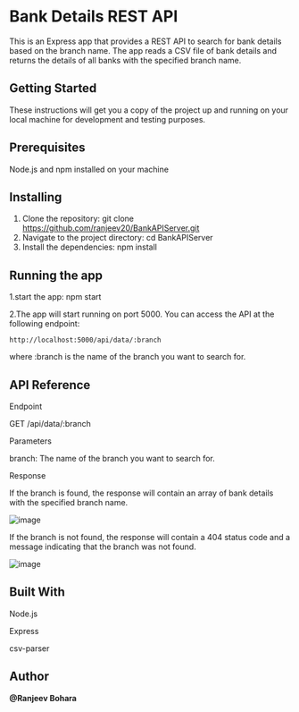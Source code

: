 # Bank Details REST API

This is an Express app that provides a REST API to search for bank details based on the branch name. The app reads a CSV file of bank details and returns the details of all banks with the specified branch name.

## Getting Started
These instructions will get you a copy of the project up and running on your local machine for development and testing purposes.

## Prerequisites
Node.js and npm installed on your machine

## Installing
1. Clone the repository: git clone https://github.com/ranjeev20/BankAPIServer.git
2. Navigate to the project directory:  cd BankAPIServer
3. Install the dependencies:  npm install
  

## Running the app
  1.start the app:
    npm start

  2.The app will start running on port 5000. 
   You can access the API at the following endpoint:
   
    http://localhost:5000/api/data/:branch
    
    
 where :branch is the name of the branch you want to search for.
  
## API Reference

 Endpoint
 
   GET /api/data/:branch
  
 Parameters
 
   branch: The name of the branch you want to search for.
   
   
 Response
 
  If the branch is found, the response will contain an array of bank details with the specified branch name.
  

![image](https://user-images.githubusercontent.com/91145878/216671871-03683f86-0bae-49fa-ace3-ce919c37c697.png)

  If the branch is not found, the response will contain a 404 status code and a message indicating that the branch was not found.

![image](https://user-images.githubusercontent.com/91145878/216672055-0b8cdfc0-3957-42ec-9de3-145447d877c7.png)

## Built With
  Node.js
  
  Express
  
  csv-parser
  
## Author

**@Ranjeev Bohara**

